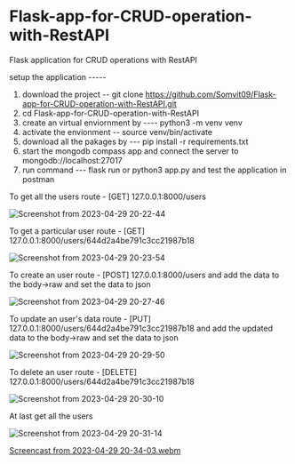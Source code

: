 # Flask-app-for-CRUD-operation-with-RestAPI
Flask application for CRUD operations with RestAPI


setup the application -----
1. download the project -- git clone https://github.com/Somvit09/Flask-app-for-CRUD-operation-with-RestAPI.git
2. cd Flask-app-for-CRUD-operation-with-RestAPI
3. create an virtual enviornment by ---- python3 -m venv venv
4. activate the envionment -- source venv/bin/activate
5. download all the pakages by --- pip install -r requirements.txt
6. start the mongodb compass app and connect the server to mongodb://localhost:27017
7. run command --- flask run or python3 app.py and test the application in postman

To get all the users  route - [GET] 127.0.0.1:8000/users

![Screenshot from 2023-04-29 20-22-44](https://user-images.githubusercontent.com/91347841/235310336-ebc3ad58-4c0d-49f7-af24-005037e1f384.jpg)

To get a particular user route - [GET] 127.0.0.1:8000/users/644d2a4be791c3cc21987b18

![Screenshot from 2023-04-29 20-23-54](https://user-images.githubusercontent.com/91347841/235310393-02f7540a-1f76-4f0e-8b20-afe9cb59676d.jpg)

To create an user route - [POST] 127.0.0.1:8000/users and add the data to the body->raw and set the data to json

![Screenshot from 2023-04-29 20-27-46](https://user-images.githubusercontent.com/91347841/235310485-eed94666-f2db-4a4e-b25b-f53b704a1441.jpg)

To update an user's data route - [PUT] 127.0.0.1:8000/users/644d2a4be791c3cc21987b18 and add the updated data to the body->raw and set the data to json

![Screenshot from 2023-04-29 20-29-50](https://user-images.githubusercontent.com/91347841/235310548-a30a2b74-7bf2-41e3-90a1-2211d915d136.jpg)

To delete an user route - [DELETE] 127.0.0.1:8000/users/644d2a4be791c3cc21987b18

![Screenshot from 2023-04-29 20-30-10](https://user-images.githubusercontent.com/91347841/235310647-63a06c54-df2c-4ce3-9354-901a236a58b4.jpg)

At last get all the users

![Screenshot from 2023-04-29 20-31-14](https://user-images.githubusercontent.com/91347841/235310669-ac6c22e3-eaa6-48c8-b08f-113b9435751b.jpg)

[Screencast from 2023-04-29 20-34-03.webm](https://user-images.githubusercontent.com/91347841/235310690-e22679da-487d-40fc-883d-b760e149efe4.webm)

